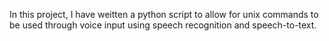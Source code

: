 In this project, I have weitten a python script to allow for unix commands to be used through voice input using speech recognition and speech-to-text.
